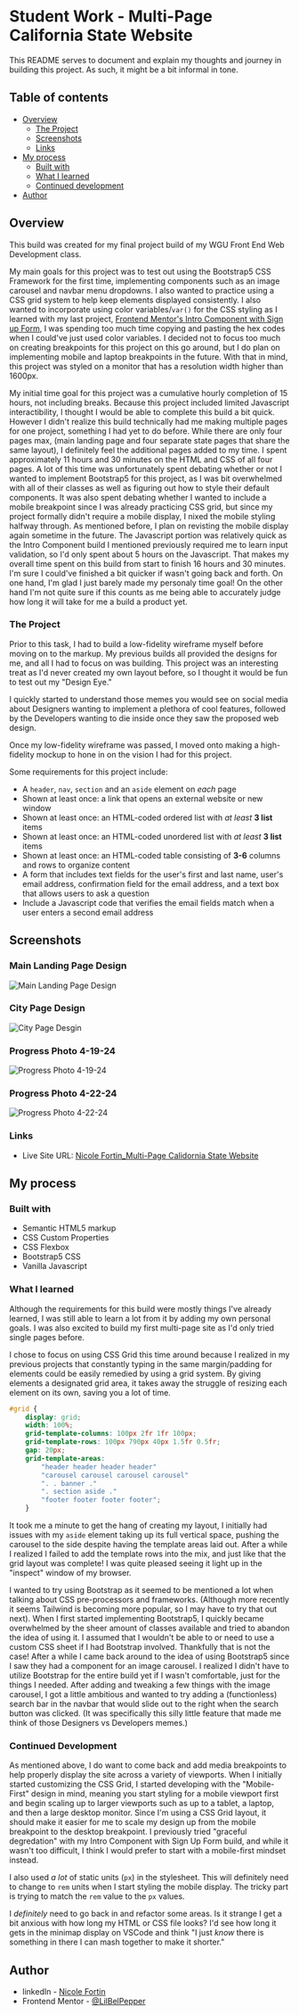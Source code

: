 # Student Work - Multi-Page California State Website

This README serves to document and explain my thoughts and journey in building this project. As such, it might be a bit informal in tone. 

## Table of contents 

- [Overview](#overview)
  - [The Project](#the-project)
  - [Screenshots](#screenshots)
  - [Links](#links)
- [My process](#my-process)
  - [Built with](#built-with)
  - [What I learned](#what-i-learned)
  - [Continued development](#continued-development)
- [Author](#author)

## Overview 

This build was created for my final project build of my WGU Front End Web Development class. 

My main goals for this project was to test out using the Bootstrap5 CSS Framework for the first time, implementing components such as an image carousel and navbar menu dropdowns. I also wanted to practice using a CSS grid system to help keep elements displayed consistently. I also wanted to incorporate using color variables/```var()``` for the CSS styling as I learned with my last project, [Frontend Mentor's Intro Component with Sign up Form](https://github.com/LilBelPepper/NF_Intro_Component_with_Sign_Up_Form), I was spending too much time copying and pasting the hex codes when I could've just used color variables. I decided not to focus too much on creating breakpoints for this project on this go around, but I do plan on implementing mobile and laptop breakpoints in the future. With that in mind, this project was styled on a monitor that has a resolution width higher than 1600px. 

My initial time goal for this project was a cumulative hourly completion of 15 hours, not including breaks. Because this project included limited Javascript interactibility, I thought I would be able to complete this build a bit quick. However I didn't realize this build technically had me making multiple pages for one project, something I had yet to do before. While there are only four pages max, (main landing page and four separate state pages that share the same layout), I definitely feel the additional pages added to my time. I spent approximately 11 hours and 30 minutes on the HTML and CSS of all four pages. A lot of this time was unfortunately spent debating whether or not I wanted to implement Bootstrap5 for this project, as I was bit overwhelmed with all of their classes as well as figuring out how to style their default components. It was also spent debating whether I wanted to include a mobile breakpoint since I was already practicing CSS grid, but since my project formally didn't require a mobile display, I nixed the mobile styling halfway through. As mentioned before, I plan on revisting the mobile display again sometime in the future. The Javascript portion was relatively quick as the Intro Component build I mentioned previously required me to learn input validation, so I'd only spent about 5 hours on the Javascript. That makes my overall time spent on this build from start to finish 16 hours and 30 minutes. I'm sure I could've finished a bit quicker if wasn't going back and forth. On one hand, I'm glad I just barely made my personaly time goal! On the other hand I'm not quite sure if this counts as me being able to accurately judge how long it will take for me a build a product yet. 

### The Project 

Prior to this task, I had to build a low-fidelity wireframe myself before moving on to the markup. My previous builds all provided the designs for me, and all I had to focus on was building. This project was an interesting treat as I'd never created my own layout before, so I thought it would be fun to test out my "Design Eye." 

I quickly started to understand those memes you would see on social media about Designers wanting to implement a plethora of cool features, followed by the Developers wanting to die inside once they saw the proposed web design. 

Once my low-fidelity wireframe was passed, I moved onto making a high-fidelity mockup to hone in on the vision I had for this project. 

Some requirements for this project include: 

- A ```header```, ```nav```, ```section``` and an ```aside``` element on *each* page
- Shown at least once: a link that opens an external website or new window  
- Shown at least once: an HTML-coded ordered list with *at least* **3 list** items
- Shown at least once: an HTML-coded unordered list with *at least* **3 list** items
- Shown at least once: an HTML-coded table consisting of **3-6** columns and rows to organize content
- A form that includes text fields for the user's first and last name, user's email address, confirmation field for the email address, and a text box that allows users to ask a question
- Include a Javascript code that verifies the email fields match when a user enters a second email address

## Screenshots 

### Main Landing Page Design
![Main Landing Page Design](/Designs/HiFi%20-%20Main.png)
### City Page Design 
![City Page Desgin](/Designs/HiFi%20-%20City.png)
### Progress Photo 4-19-24
![Progress Photo 4-19-24](/images/PROGRESS%2019-4-2024.PNG)
### Progress Photo 4-22-24
![Progress Photo 4-22-24](/images/PROGRESS%2022-4-2024.PNG)

### Links

- Live Site URL: [Nicole Fortin_Multi-Page Calidornia State Website](https://lilbelpepper.github.io/NF_Multi-Page_State_Website/)


## My process

### Built with 

- Semantic HTML5 markup
- CSS Custom Properties
- CSS Flexbox
- Bootstrap5 CSS
- Vanilla Javascript

### What I learned

Although the requirements for this build were mostly things I've already learned, I was still able to learn a lot from it by adding my own personal goals. I was also excited to build my first multi-page site as I'd only tried single pages before. 

I chose to focus on using CSS Grid this time around because I realized in my previous projects that constantly typing in the same margin/padding for elements could be easily remedied by using a grid system. By giving elements a designated grid area, it takes away the struggle of resizing each element on its own, saving you a lot of time. 

```CSS
#grid {
    display: grid;
    width: 100%;
    grid-template-columns: 100px 2fr 1fr 100px;
    grid-template-rows: 100px 790px 40px 1.5fr 0.5fr;
    gap: 20px;
    grid-template-areas: 
        "header header header header"
        "carousel carousel carousel carousel"
        ". . banner ."
        ". section aside ."
        "footer footer footer footer";
    }
```

It took me a minute to get the hang of creating my layout, I initially had issues with my ```aside``` element taking up its full vertical space, pushing the carousel to the side despite having the template areas laid out. After a while I realized I failed to add the template rows into the mix, and just like that the grid layout was complete! I was quite pleased seeing it light up in the "inspect" window of my browser. 

I wanted to try using Bootstrap as it seemed to be mentioned a lot when talking about CSS pre-processors and frameworks. (Although more recently it seems Tailwind is becoming more popular, so I may have to try that out next).  When I first started implementing Bootstrap5, I quickly became overwhelmed by the sheer amount of classes available and tried to abandon the idea of using it. I assumed that I wouldn't be able to or need to use a custom CSS sheet if I had Bootstrap involved. Thankfully that is not the case! After a while I came back around to the idea of using Bootstrap5 since I saw they had a component for an image carousel. I realized I didn't have to utilize Bootstrap for the entire build yet if I wasn't comfortable, just for the things I needed. After adding and tweaking a few things with the image carousel, I got a little ambitious and wanted to try adding a (functionless) search bar in the navbar that would slide out to the right when the search button was clicked. (It was specifically this silly little feature that made me think of those Designers vs Developers memes.) 

### Continued Development

As mentioned above, I do want to come back and add media breakpoints to help properly display the site across a variety of viewports. When I initially started customizing the CSS Grid, I started developing with the "Mobile-First" design in mind, meaning you start styling for a mobile viewport first and begin scaling up to larger viewports such as up to a tablet, a laptop, and then a large desktop monitor. Since I'm using a CSS Grid layout, it should make it easier for me to scale my design up from the mobile breakpoint to the desktop breakpoint. I previously tried "graceful degredation" with my Intro Component with Sign Up Form build, and while it wasn't too difficult, I think I would prefer to start with a mobile-first mindset instead. 

I also used *a lot* of static units (```px```) in the stylesheet. This will definitely need to change to ```rem``` units when I start styling the mobile display. The tricky part is trying to match the ```rem``` value to the ```px``` values. 

I *definitely* need to go back in and refactor some areas. Is it strange I get a bit anxious with how long my HTML or CSS file looks? I'd see how long it gets in the minimap display on VSCode and think "I just *know* there is something in there I can mash together to make it shorter." 


## Author

- linkedIn - [Nicole Fortin](https://www.linkedin.com/in/nicole-fortin-3530b9211/)
- Frontend Mentor - [@LilBelPepper](https://www.frontendmentor.io/profile/LilBelPepper)